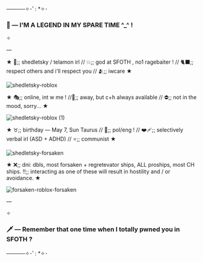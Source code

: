 ─────✧･ﾟ: *✧･
### 👑 — I'M A LEGEND IN MY SPARE TIME ^_^ !

✧

—

★ 🍗;; shedletsky / telamon irl // 💥;; god at SFOTH , no1 ragebaiter ! // 🐈‍⬛;; respect others and i'll respect you // 🫂;; iwcare ★

![shedletsky-roblox](https://github.com/user-attachments/assets/a95c9efc-a7d3-4839-8abd-37e515d1594e)



★ 🎭;; online, int w me ! //🌙;; away, but c+h always available // ⛔;; not in the mood, sorry... ★

![shedletsky-roblox (1)](https://github.com/user-attachments/assets/2c2c9cdb-f295-42d8-aac3-c72bc04c3871)




★ ♉;; birthday — May 7, Sun Taurus // 🍂;; pol/eng ! // ❤️‍🩹;; selectively verbal irl (ASD + ADHD) // ⭐;; communist ★

![shedletsky-forsaken](https://github.com/user-attachments/assets/8f86d775-e0a7-4628-a007-7413e06a5b87)



★ ❌;; dni: dbls, most forsaken + regretevator ships, ALL proships, most CH ships. ‼️;; interacting as one of these will result in hostility and / or avoidance. ★

![forsaken-roblox-forsaken](https://github.com/user-attachments/assets/f0ec5424-f857-42ce-9afd-81a679b868d9)


—

✧

### 🗡️ — Remember that one time when I totally pwned you in SFOTH ?
─────✧･ﾟ: *✧･
